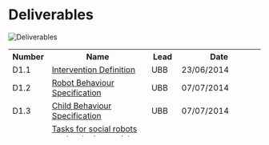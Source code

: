 # Deliverables

![Deliverables](https://dream2020.github.io/RET/images/nao-del.jpg)

<table class="style-1" style="height: 174px;" width="425">
<tbody>
<tr>
<th>Number</th>
<th>Name</th>
<th>Lead</th>
<th style="min-width: 150px;">Date</th>
</tr>
<tr>
<td>D1.1</td>
<td><a href="https://dream2020.github.io/RET/deliverables/DREAM_Deliverable_D1.1.pdf">Intervention Definition</a></td>
<td>UBB</td>
<td>23/06/2014</td>
</tr>
<tr>
<td>D1.2</td>
<td><a href="https://dream2020.github.io/RET/deliverables/DREAM_Deliverable_D1.2.pdf">Robot Behaviour Specification</a></td>
<td>UBB</td>
<td>07/07/2014</td>
</tr>
<tr>
<td>D1.3</td>
<td><a href="https://dream2020.github.io/RET/deliverables/DREAM_Deliverable_D1.3.pdf">Child Behaviour Specification</a></td>
<td>UBB</td>
<td>07/07/2014</td>
</tr>
<tr>
<td>D2.1.1</td>
<td><a href="https://dream2020.github.io/RET/deliverables/DREAM_Deliverable_2.1.1.pdf">Tasks for social robots on developing social skills (Wizard of Oz system)</a></td>
<td>UBB</td>
<td>06/04/2015</td>
</tr>
<tr>
<td>D2.1.2</td>
<td><a href="https://dream2020.github.io/RET/deliverables/DREAM_Deliverable_2.1.2.pdf">Tasks for social robots on developing social skills (Wizard of Oz system)</a></td>
<td>UBB</td>
<td>08/09/2015</td>
</tr>
<tr>
<td>D2.2.1</td>
<td><a href="https://dream2020.github.io/RET/deliverables/DREAM-Delivrable-2.2.1-Tools-for-the-assessment-of-child-robot-interaction-and-diagnostics.pdf">Tools for the assessment of child-robot interaction and diagnostics</a></td>
<td>UBB</td>
<td>00/00/2017</td>
</tr>
<tr>
<td>D2.3.1</td>
<td><a href="https://dream2020.github.io/RET/deliverables/DREAM-Delivrable-2.3.1Tasks-for-social-robots-in-developing-social-skills-draft-1.pdf">Tasks for social robots (supervised autonomous version) on developing social skills</a></td>
<td>UBB</td>
<td>00/00/2017</td>
</tr>
<tr>
<td>D3.1</td>
<td><a href="https://dream2020.github.io/RET/deliverables/DREAM_Deliverable_D3.1.pdf">System Architecture</a></td>
<td>HIS</td>
<td>1/10/2014</td>
</tr>
<tr>
<td>D3.2</td>
<td><a href="https://dream2020.github.io/RET/deliverables/DREAM_Deliverable_D3.2.pdf">Software Engineering Standards</a></td>
<td>HIS</td>
<td>24/09/2014</td>
</tr>
<tr>
<td>D3.3</td>
<td><a href="https://dream2020.github.io/RET/deliverables/DREAM_Deliverable_D3.3.pdf">Quality Assurance Procedures</a></td>
<td>HIS</td>
<td>24/09/2014</td>
</tr>
<tr>
<td>D3.4.1</td>
<td><a href="https://dream2020.github.io/RET/deliverables/DREAM_Deliverable_D3.4.1.pdf">System Integration Progress Report</a></td>
<td>HIS</td>
<td>20/4/2015</td>
</tr>
<tr>
<td>D3.4.2</td>
<td><a href="https://dream2020.github.io/RET/deliverables/D3.4.2.pdf">System Integration Progress Report</a></td>
<td>HIS</td>
<td>18/4/2016</td>
</tr>
<tr>
<td>D3.4.3</td>
<td><a href="https://dream2020.github.io/RET/deliverables/D3.4.3-Deliverable.pdf">System Integration Progress Report</a></td>
<td>HIS</td>
<td>7/4/2017</td>
</tr>
<tr>
<td>D4.1</td>
<td><a href="https://dream2020.github.io/RET/deliverables/DREAM_Deliverable_D4.1.pdf">Sensorized Therapy Room Design and Algorithms for Data Sensing and Interpretation</a></td>
<td>PORT</td>
<td>01/04/2015</td>
</tr>
<tr>
<td>D4.2.1</td>
<td><a href="https://dream2020.github.io/RET/deliverables/D4.2-Deliverable_1.0.pdf">Evaluation of multi-sensory data perception</a></td>
<td>PORT</td>
<td>01/04/2015</td>
</tr>
<tr>
<td>D4.2.2</td>
<td><a href="https://dream2020.github.io/RET/deliverables/DREAM_Deliverable_D4.2.2-new.pdf">Evaluation of multi-sensory data perception</a></td>
<td>PORT</td>
<td>01/04/2016</td>
</tr>
<tr>
<td>D4.3.1</td>
<td><a href="https://dream2020.github.io/RET/deliverables/DREAM_Deliverable_D4.3.1-1.pdf" target="_blank" rel="noopener noreferrer">Evaluation of multi-sensory data fusion and
interpretation</a></td>
<td>PORT</td>
<td>20/01/2016</td>
</tr>
<tr>
<td>D4.3.2</td>
<td><a href="https://dream2020.github.io/RET/deliverables/D4.3.2-Evaluation-of-multi-sensory-data-fusion-and-interpretation.pdf" target="_blank" rel="noopener noreferrer">Evaluation of multi-modal data fusion and interpretation</a></td>
<td>PORT</td>
<td>01/04/2017</td>
</tr>
<tr>
<td>D5.1</td>
<td><a href="https://dream2020.github.io/RET/deliverables/Deliverable-D8.2-DREAM-23_05_2017-v2.2.pdf" target="_blank" rel="noopener noreferrer">Mapping from percepts to child behaviours</a></td>
<td>HIS</td>
<td>12/04/2016</td>
</tr>
<tr>
<td>D5.2</td>
<td><a href="https://dream2020.github.io/RET/deliverables/D5.2.pdf" target="_blank" rel="noopener noreferrer">Behaviour assessment model</a></td>
<td>HIS</td>
<td>31/01/2017</td>
</tr>
<tr>
<td>D5.4</td>
<td><a href="https://dream2020.github.io/RET/deliverables/D5.4.pdf" target="_blank" rel="noopener noreferrer">Diagnostic Tools</a></td>
<td>HIS</td>
<td>31/03/2017</td>
</tr>
<tr>
<td>D6.1</td>
<td><a href="https://dream2020.github.io/RET/deliverables/D6.1-Deliverable.pdf">Reactive Subsystem</a></td>
<td>PLYM</td>
<td>01/10/2015</td>
</tr>
<tr>
<td>D6.2</td>
<td><a href="https://dream2020.github.io/RET/deliverables/DREAM_Deliverable_D6.2.pdf">Attention Subsystem</a></td>
<td>PLYM</td>
<td>30/03/2016</td>
</tr>
<tr>
<td>D6.3.1</td>
<td><a href="https://dream2020.github.io/RET/deliverables/D6.3.1-Deliverable.pdf">Deliberative Subsystem</a></td>
<td>VUB</td>
<td>25/3/2015</td>
</tr>
<tr>
<td>D6.3.2</td>
<td><a href="https://dream2020.github.io/RET/deliverables/DREAM_Deliverable_D6.3.2.pdf">Deliberative Subsystem</a></td>
<td>VUB</td>
<td>30/03/2016</td>
</tr>
<tr>
<td>D6.3.3</td>
<td><a href="https://dream2020.github.io/RET/deliverables/D6.3.3-Deliverable.pdf">Deliberative Subsystem</a></td>
<td>VUB</td>
<td>30/03/2017</td>
</tr>
<tr>
<td>D6.4.1</td>
<td><a href="https://dream2020.github.io/RET/deliverables/D6.4.1-Deliverable.pdf">Expression and Actuation Subsystem</a></td>
<td>VUB</td>
<td>25/3/2015</td>
</tr>
<tr>
<td>D6.4.2</td>
<td><a href="https://dream2020.github.io/RET/deliverables/DREAM_Deliverable_D6.4.2.pdf">Expression and Actuation Subsystem</a></td>
<td>VUB</td>
<td>01/04/2016</td>
</tr>
<tr>
<td>D6.4.3</td>
<td><a href="https://dream2020.github.io/RET/deliverables/D6.4.3-Deliverable.pdf">Expression and Actuation Subsystem</a></td>
<td>VUB</td>
<td>01/4/2017</td>
</tr>
<tr>
<td>D7.1</td>
<td><a href="https://dream2020.github.io/RET/deliverables/DREAM_Deliverable_D7.11.pdf">Robot Ethics Manual</a></td>
<td>DMU</td>
<td>18/03/2015</td>
</tr>
<tr>
<td>D7.2.1</td>
<td><a href="https://dream2020.github.io/RET/deliverables/DREAM_Deliverable_D7.2.1.pdf">Ethics white book for child-robot interaction for children with ASD</a></td>
<td>DMU</td>
<td>01/04/2016</td>
</tr>
<tr>
<td>D7.2.2</td>
<td><a href="https://dream2020.github.io/RET/deliverables/original-FINAL-D7.2-The-Ethics-of-Child-Robot-Interaction-1-March-2017.pdf">Ethics white book for child-robot interaction for children with ASD</a></td>
<td>DMU</td>
<td>01/03/2017</td>
</tr>
<tr>
<td>D8.1</td>
<td><a href="https://dream2020.github.io/RET/deliverables/DREAM_Deliverable_D8.1.pdf">Dissemination means: project website, social media and leaflets</a></td>
<td>VUB</td>
<td>08/09/2014</td>
</tr>
<tr>
<td>D8.2</td>
<td><a href="https://dream2020.github.io/RET/deliverables/Deliverable-D8.2-DREAM-22_05_2017-v2.2.pdf">Short Term Exploitation: First Results</a></td>
<td>SBR</td>
<td>31/03/2017</td>
</tr>
<tr>
<td>D9.3</td>
<td><a href="https://dream2020.github.io/RET/deliverables/DREAM.D93.pdf">Intermediate progress report</a></td>
<td>HIS</td>
<td>30/09/2017</td>
</tr>
</tbody>
</table>
